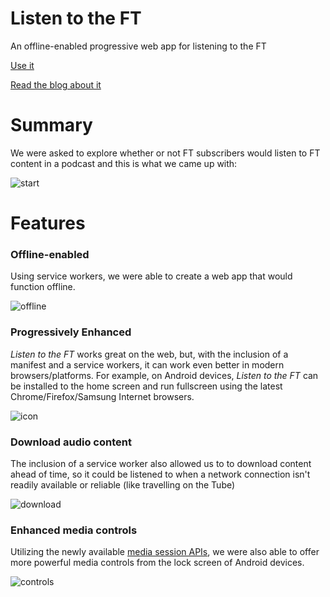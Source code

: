 # Listen to the FT
An offline-enabled progressive web app for listening to the FT

[Use it](https://listen.ft.com)

[Read the blog about it](http://labs.ft.com/2017/02/listen-to-the-ft)

# Summary

We were asked to explore whether or not FT subscribers would listen to FT content in a podcast and this is what we came up with:

![start](https://cloud.githubusercontent.com/assets/913687/23973963/9c003a3e-09d0-11e7-9998-edbea4c71e83.gif)

# Features 

### Offline-enabled

Using service workers, we were able to create a web app that would function offline.

![offline](https://cloud.githubusercontent.com/assets/913687/23973947/818b8a96-09d0-11e7-8789-c06d5db84b2c.gif)

### Progressively Enhanced

_Listen to the FT_ works great on the web, but, with the inclusion of a manifest and a service workers, it can work even better in modern browsers/platforms. For example, on Android devices, _Listen to the FT_ can be installed to the home screen and run fullscreen using the latest Chrome/Firefox/Samsung Internet browsers.

![icon](https://cloud.githubusercontent.com/assets/913687/23974304/7816a39a-09d2-11e7-8082-1741320a3979.png)

### Download audio content

The inclusion of a service worker also allowed us to to download content ahead of time, so it could be listened to when a network connection isn't readily available or reliable (like travelling on the Tube)

![download](https://cloud.githubusercontent.com/assets/913687/23973981/af95841e-09d0-11e7-8a9d-56d78db360fd.gif)

### Enhanced media controls

Utilizing the newly available [media session APIs](https://developers.google.com/web/updates/2017/02/media-session), we were also able to offer more powerful media controls from the lock screen of Android devices.

![controls](https://cloud.githubusercontent.com/assets/913687/23974321/90c6ce10-09d2-11e7-8414-a567e566e94e.png)
